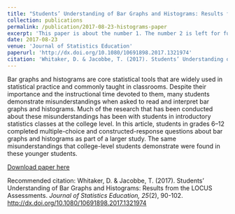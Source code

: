 ```yaml
---
title: "Students’ Understanding of Bar Graphs and Histograms: Results from the LOCUS Assessments"
collection: publications
permalink: /publication/2017-08-23-histograms-paper
excerpt: 'This paper is about the number 1. The number 2 is left for future work.'
date: 2017-08-23
venue: 'Journal of Statistics Education'
paperurl: 'http://dx.doi.org/10.1080/10691898.2017.1321974'
citation: 'Whitaker, D. & Jacobbe, T. (2017). Students’ Understanding of Bar Graphs and Histograms: Results from the LOCUS Assessments. <i>Journal of Statistics Education, 25</i>(2), 90-102.'
---
```

Bar graphs and histograms are core statistical tools that are widely used in statistical practice and commonly taught in classrooms. Despite their importance and the instructional time devoted to them, many students demonstrate misunderstandings when asked to read and interpret bar graphs and histograms. Much of the research that has been conducted about these misunderstandings has been with students in introductory statistics classes at the college level. In this article, students in grades 6–12 completed multiple-choice and constructed-response questions about bar graphs and histograms as part of a larger study. The same misunderstandings that college-level students demonstrate were found in these younger students.

[Download paper here](https://www.tandfonline.com/doi/pdf/10.1080/10691898.2017.1321974)

Recommended citation: Whitaker, D. & Jacobbe, T. (2017). Students’ Understanding of Bar Graphs and Histograms: Results from the LOCUS Assessments. <i>Journal of Statistics Education, 25</i>(2), 90-102. http://dx.doi.org/10.1080/10691898.2017.1321974
